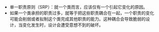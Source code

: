 + 单一职责原则（SRP）：就一个类而言，应该仅有一个引起它变化的原因。
+ 如果一个类承担的职责过多，就等于把这些职责耦合在一起，一个职责的变化可能会削弱或者拟制这个类完成其他职责的能力。这种耦合会导致脆弱的设计，当变化发生时，设计会遭受意想不到的破坏。
